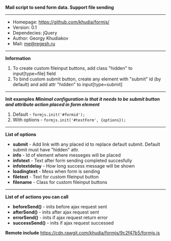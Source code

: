 **Mail script to send form data. Support file sending**

----------

 - Homepage: https://github.com/khudia/formjs/ 
 - Version:  0.1
 - Dependecies:  jQuery
 - Author: Georgy Khudiakov
 - Mail: me@regesh.ru

----------

**Information**

 1. To create custom fileinput buttons, add class "hidden" to
    input[type=file] field 
 2. To bind custom submit button, create any
    element with "submit" id (by default) and add attr "hidden" to
  input[type=submit]

----------
**Init examples**
***Minimal configuration is that it needs to be submit button and attribute action placed in form element***
 1. Default
		  - `formjs.init('#formid');`
 2. With options
		 - `formjs.init('#testForm', {options});` 
      

----------
**List of options**

 - **submit** - Add link with any placed id to replace default submit. Default submit must have "hidden" attr.
 -  **info** - Id of element where messeges will be placed
 - **infotext** - Text after form sending completed succesfully
 -  **infotextdelay** - How long success message will be shown
 - **loadingtext** - Mess when form is sending
 - **filetext** - Text for custom fileinput button
 - **filename** - Class for custom fileinput buttons
 
 ----------
**List of of actions you can call**
 - **beforeSend()** - inits before ajax request sent
 - **afterSend()** - inits after ajax request sent
 - **errorSend()** - inits if ajax request return error
 - **successSend()** - inits if ajax request successed
 
 **Remote include**
 https://cdn.rawgit.com/khudia/formjs/9c2f47b5/formjs.js
